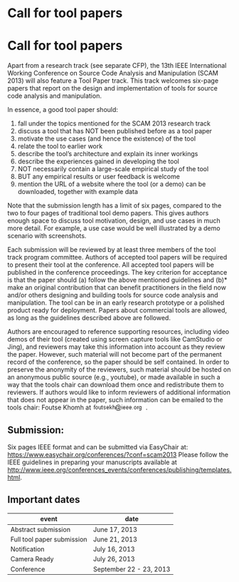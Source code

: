 # Call for tool papers
# Call for tool papers

Apart from a research track (see separate CFP), the 13th IEEE International Working Conference on Source Code Analysis and Manipulation (SCAM 2013) will also feature a Tool Paper track. This track welcomes six-page papers that report on the design and implementation of tools for source code analysis and manipulation.

In essence, a good tool paper should:

1. fall under the topics mentioned for the SCAM 2013 research track
2. discuss a tool that has NOT been published before as a tool paper
3. motivate the use cases (and hence the existence) of the tool
4. relate the tool to earlier work
5. describe the tool’s architecture and explain its inner workings
6. describe the experiences gained in developing the tool
7. NOT necessarily contain a large-scale empirical study of the tool
8. BUT any empirical results or user feedback is welcome
9. mention the URL of a website where the tool (or a demo) can be downloaded, together with example data

Note that the submission length has a limit of six pages, compared to the two to four pages of traditional tool demo papers. This gives authors enough space to discuss tool motivation, design, and use cases in much more detail. For example, a use case would be well illustrated by a demo scenario with screenshots.

Each submission will be reviewed by at least three members of the tool track program committee. Authors of accepted tool papers will be required to present their tool at the conference. All accepted tool papers will be published in the conference proceedings. The key criterion for acceptance is that the paper should (a) follow the above mentioned guidelines and (b)*  make an original contribution that can benefit practitioners in the field now and/or others designing and building tools for source code analysis and manipulation. The tool can be in an early research prototype or a polished product ready for deployment. Papers about commercial tools are allowed, as long as the guidelines described above are followed.

Authors are encouraged to reference supporting resources, including video demos of their tool (created using screen capture tools like CamStudio or Jing), and reviewers may take this information into account as they review the paper. However, such material will not become part of the permanent record of the conference, so the paper should be self contained. In order to preserve the anonymity of the reviewers, such material should be hosted on an anonymous public source (e.g., youtube), or made available in such a way that the tools chair can download them once and redistribute them to reviewers. If authors would like to inform reviewers of additional information that does not appear in the paper, such information can be emailed to the tools chair: Foutse Khomh at <img src="images/358400712.png" alt="image" style="vertical-align: top;" />.

## Submission:

Six pages IEEE format and can be submitted via EasyChair at: <https://www.easychair.org/conferences/?conf=scam2013>
Please follow the IEEE guidelines in preparing your manuscripts available at 
<http://www.ieee.org/conferences_events/conferences/publishing/templates.html>.

## Important dates


| event | date |
| ------ | ------ |
| Abstract submission | June 17, 2013 |
| Full tool paper submission | June 21, 2013 |
| Notification | July 16, 2013 |
| Camera Ready | July 26, 2013 |
| Conference   | September 22 - 23, 2013 |
